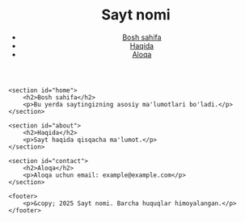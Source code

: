 <!DOCTYPE html>
<html lang="uz">
<head>
    <meta charset="UTF-8">
    <meta name="viewport" content="width=device-width, initial-scale=1.0">
    <meta name="description" content="O'zingizning sayt tavsifi">
    <title>Sayt nomi</title>
    <link rel="stylesheet" href="styles.css">
</head>
<body>
    <header>
        <h1>Sayt nomi</h1>
        <nav>
            <ul>
                <li><a href="#home">Bosh sahifa</a></li>
                <li><a href="#about">Haqida</a></li>
                <li><a href="#contact">Aloqa</a></li>
            </ul>
        </nav>
    </header>
    
    <section id="home">
        <h2>Bosh sahifa</h2>
        <p>Bu yerda saytingizning asosiy ma'lumotlari bo'ladi.</p>
    </section>
    
    <section id="about">
        <h2>Haqida</h2>
        <p>Sayt haqida qisqacha ma'lumot.</p>
    </section>
    
    <section id="contact">
        <h2>Aloqa</h2>
        <p>Aloqa uchun email: example@example.com</p>
    </section>
    
    <footer>
        <p>&copy; 2025 Sayt nomi. Barcha huquqlar himoyalangan.</p>
    </footer>
</body>
</html>
